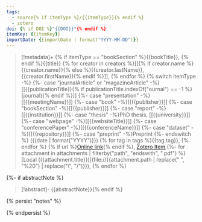 ```yaml
---
tags:
  - source{% if itemType %}/{{itemType}}{% endif %}
  - zotero
doi: {% if DOI %}"{{DOI}}"{% endif %}
itemKey: {{itemKey}}
importDate: {{importDate | format("YYYY-MM-DD")}}
---
```

>[!metadata]+
> {% if itemType == "bookSection" %}{{bookTitle}}, {% endif %}{{title}}
> {% for creator in creators %}[[{% if creator.name %}{{creator.name}}{% else %}{{creator.lastName}}, {{creator.firstName}}{% endif %}]], {% endfor %}
> {% switch itemType -%}
    {%- case "journalArticle" or "magazineArticle" -%}[[{{publicationTitle}}{% if publicationTitle.indexOf("ournal") == -1 %} (journal){% endif %}]]
    {%- case "presentation" -%}[[{{meetingName}}]]
    {%- case "book" -%}[[{{publisher}}]]
    {%- case "bookSection" -%}[[{{publisher}}]]
    {%- case "report" -%}[[{{institution}}]]
    {%- case "thesis" -%}PhD thesis, [[{{university}}]]
    {%- case "webpage" -%}[[{{websiteTitle}}]]
    {%- case "conferencePaper" -%}[[{{conferenceName}}]]
    {%- case "dataset" -%}[[{{repository}}]]
    {%- case "preprint" -%}Preprint
{%- endswitch %} ({{date | format("YYYY")}})
> {% for tag in tags %}{{tag.tag}}, {% endfor %}
> {% if url %}[Online link]({{url}}){% endif %}, [Zotero Item]({{desktopURI}}),{%- for attachment in attachments | filterby("path", "endswith", ".pdf") %} [Local ({{attachment.title}})](file://{{attachment.path | replace(" ", "%20") | replace("\\", "/")}}), {% endfor %}

{%- if abstractNote %}

>[!abstract]-
>{{abstractNote}}{% endif %}

{% persist "notes" %}

{% endpersist %}